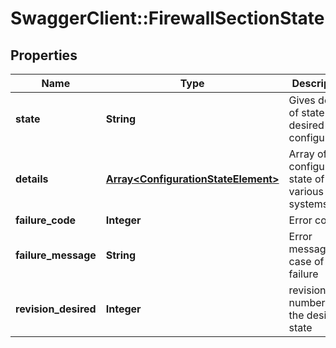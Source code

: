 # SwaggerClient::FirewallSectionState

## Properties
Name | Type | Description | Notes
------------ | ------------- | ------------- | -------------
**state** | **String** | Gives details of state of desired configuration | [optional] 
**details** | [**Array&lt;ConfigurationStateElement&gt;**](ConfigurationStateElement.md) | Array of configuration state of various sub systems | [optional] 
**failure_code** | **Integer** | Error code | [optional] 
**failure_message** | **String** | Error message in case of failure | [optional] 
**revision_desired** | **Integer** | revision number of the desired state | [optional] 


